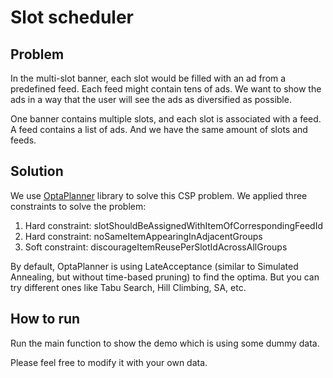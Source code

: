 # Slot scheduler

## Problem
In the multi-slot banner, each slot would be filled with an ad from a predefined feed. Each feed might contain tens of ads.
We want to show the ads in a way that the user will see the ads as diversified as possible.

One banner contains multiple slots, and each slot is associated with a feed. A feed contains a list of ads. And we have the same amount of slots and feeds.

## Solution
We use [OptaPlanner](https://www.optaplanner.org/docs/optaplanner/latest/quickstart/hello-world/hello-world-quickstart.html) library to solve this CSP problem.
We applied three constraints to solve the problem:

1. Hard constraint: slotShouldBeAssignedWithItemOfCorrespondingFeedId
2. Hard constraint: noSameItemAppearingInAdjacentGroups
3. Soft constraint: discourageItemReusePerSlotIdAcrossAllGroups

By default, OptaPlanner is using LateAcceptance (similar to Simulated Annealing, but without time-based pruning) to find the optima.
But you can try different ones like Tabu Search, Hill Climbing, SA, etc.

## How to run
Run the main function to show the demo which is using some dummy data.

Please feel free to modify it with your own data.
